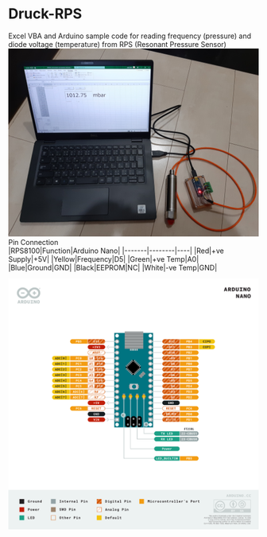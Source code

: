 # Druck-RPS
Excel VBA and Arduino sample code for reading frequency (pressure) and diode voltage (temperature) from RPS (Resonant Pressure Sensor)<BR>
![Alt text](https://github.com/ed0sidik/Druck-RPS/blob/main/RPS-Arduino-Excel.jpg?raw=true)<BR>
 Pin Connection <BR>
|RPS8100|Function|Arduino Nano|
|-------|--------|----|
|Red|+ve Supply|+5V|
|Yellow|Frequency|D5|
|Green|+ve Temp|A0|
|Blue|Ground|GND|
|Black|EEPROM|NC|
|White|-ve Temp|GND|

![Alt text](https://github.com/ed0sidik/Druck-RPS/blob/main/Pinout-NANO_latest.png?raw=true)<BR>
